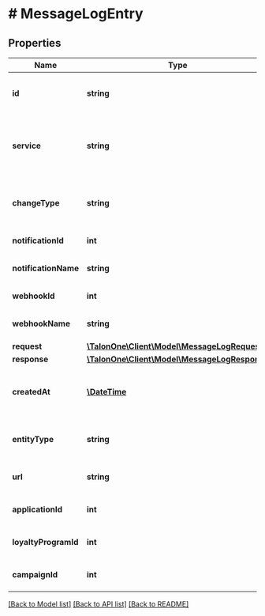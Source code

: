 # # MessageLogEntry

## Properties

Name | Type | Description | Notes
------------ | ------------- | ------------- | -------------
**id** | **string** | Unique identifier of the message. | 
**service** | **string** | Name of the service that generated the log entry. | 
**changeType** | **string** | Type of change that triggered the notification. | [optional] 
**notificationId** | **int** | ID of the notification. | [optional] 
**notificationName** | **string** | The name of the notification. | [optional] 
**webhookId** | **int** | ID of the webhook. | [optional] 
**webhookName** | **string** | The name of the webhook. | [optional] 
**request** | [**\TalonOne\Client\Model\MessageLogRequest**](MessageLogRequest.md) |  | [optional] 
**response** | [**\TalonOne\Client\Model\MessageLogResponse**](MessageLogResponse.md) |  | [optional] 
**createdAt** | [**\DateTime**](\DateTime.md) | Timestamp when the log entry was created. | 
**entityType** | **string** | The entity type the log is related to. | 
**url** | **string** | The target URL of the request. | [optional] 
**applicationId** | **int** | Identifier of the Application. | [optional] 
**loyaltyProgramId** | **int** | Identifier of the loyalty program. | [optional] 
**campaignId** | **int** | Identifier of the campaign. | [optional] 

[[Back to Model list]](../../README.md#documentation-for-models) [[Back to API list]](../../README.md#documentation-for-api-endpoints) [[Back to README]](../../README.md)


